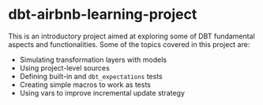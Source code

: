 # dbt-airbnb-learning-project

This is an introductory project aimed at exploring some of DBT fundamental aspects and functionalities. Some of the topics covered in this project are:

- Simulating transformation layers with models
- Using project-level sources
- Defining built-in and `dbt_expectations` tests
- Creating simple macros to work as tests
- Using vars to improve incremental update strategy

